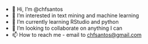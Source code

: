 - 👋 Hi, I’m @chfsantos
- 👀 I’m interested in text mining and machine learning
- 🌱 I’m currently learning RStudio and python
- 💞️ I’m looking to collaborate on anything I can
- 📫 How to reach me - email to chfsantos@gmail.com

<!---
chfsantos/chfsantos is a ✨ special ✨ repository because its `README.md` (this file) appears on your GitHub profile.
You can click the Preview link to take a look at your changes.
--->
